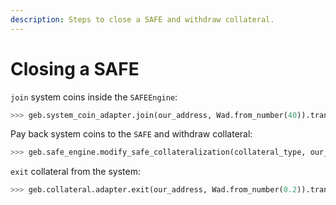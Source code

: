 ```yaml
---
description: Steps to close a SAFE and withdraw collateral.
---
```


# Closing a SAFE

`join` system coins inside the `SAFEEngine`:

```python
>>> geb.system_coin_adapter.join(our_address, Wad.from_number(40)).transact()
```

Pay back system coins to the `SAFE` and withdraw collateral:

```python
>>> geb.safe_engine.modify_safe_collateralization(collateral_type, our_address, delta_collateral=Wad.from_number(-0.2), delta_debt=Wad.from_number(-4
```

`exit` collateral from the system:

```python
>>> geb.collateral.adapter.exit(our_address, Wad.from_number(0.2)).transact()
```
